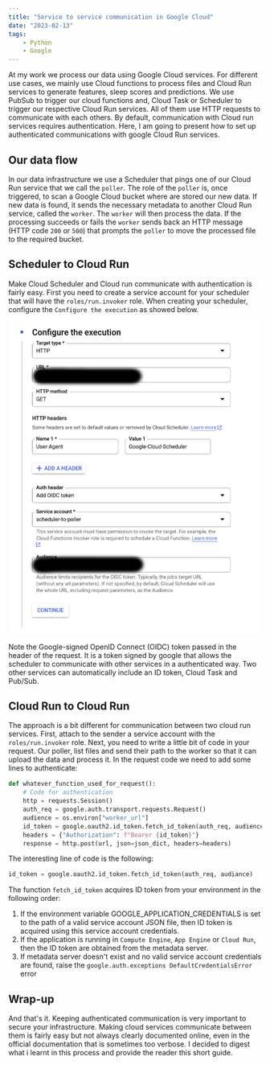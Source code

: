 ```yaml
---
title: "Service to service communication in Google Cloud"
date: "2023-02-13"
tags:
    - Python
    - Google
---
```


At my work we process our data using Google Cloud services. For different use cases, we mainly use Cloud functions to process files and Cloud Run services to generate features, sleep scores and predictions. We use PubSub to trigger our cloud functions and, Cloud Task or Scheduler to trigger our respective Cloud Run services. All of them use HTTP requests to communicate with each others. By default, communication with Cloud run services requires authentication. Here, I am going to present how to set up authenticated communications with google Cloud Run services.

## Our data flow

In our data infrastructure we use a Scheduler that pings one of our Cloud Run service that we call the `poller`. The role of the `poller` is, once triggered, to scan a Google Cloud bucket where are stored our new data. If new data is found, it sends the necessary metadata to another Cloud Run service, called the `worker`. The `worker` will then process the data. If the processing succeeds or fails the `worker` sends back an HTTP message (HTTP code `200` or `500`) that prompts the `poller` to move the processed file to the required bucket.

## Scheduler to Cloud Run

Make Cloud Scheduler and Cloud run communicate with authentication is fairly easy. First you need to create a service account for your scheduler that will have the `roles/run.invoker` role. When creating your scheduler, configure the `Configure the execution` as showed below.

<p><img src="2023-02-13-service-to-service-communication-gcp-figure-01.png" class="article-img" title="Configure Scheduler" alt="scheduler-auth.png"></p>

Note the Google-signed OpenID Connect (OIDC) token passed in the header of the request. It is a token signed by google that allows the scheduler to communicate with other services in a authenticated way. Two other services can automatically include an ID token, Cloud Task and Pub/Sub.

## Cloud Run to Cloud Run

The approach is a bit different for communication between two cloud run services. First, attach to the sender a service account with the `roles/run.invoker` role. Next, you need to write a little bit of code in your request. Our poller, list files and send their path to the worker so that it can upload the data and process it. In the request code we need to add some lines to authenticate:

```python
def whatever_function_used_for_request():
    # Code for authentication
    http = requests.Session()
    auth_req = google.auth.transport.requests.Request()
    audience = os.environ["worker_url"]
    id_token = google.oauth2.id_token.fetch_id_token(auth_req, audience)
    headers = {"Authorization": f"Bearer {id_token}"}
    response = http.post(url, json=json_dict, headers=headers)
```

The interesting line of code is the following:

```python
id_token = google.oauth2.id_token.fetch_id_token(auth_req, audiance)
```

The function `fetch_id_token` acquires ID token from your environment in the following order:

1. If the environment variable GOOGLE_APPLICATION_CREDENTIALS is set to the path of a valid service account JSON file, then ID token is acquired using this service account credentials.
2. If the application is running in `Compute Engine`, `App Engine` or `Cloud Run`, then the ID token are obtained from the metadata server.
3. If metadata server doesn't exist and no valid service account credentials are found, raise the `google.auth.exceptions DefaultCredentialsError` error

## Wrap-up

And that's it. Keeping authenticated communication is very important to secure your infrastructure. Making cloud services communicate between them is fairly easy but not always clearly documented online, even in the official documentation that is sometimes too verbose. I decided to digest what i learnt in this process and provide the reader this short guide.
